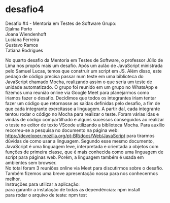 # desafio4
Desafio #4 - Mentoria em Testes de Software
Grupo:<br/>
Djalma Porto<br/>
Joana Wiendenhoft<br/>
Luciana Ferreira<br/>
Gustavo Ramos<br/>
Tatiana Rodrigues<br/>

No quarto desafio da Mentoria em Testes de Software, o professor Júlio de Lima nos propôs mais um desafio. Após um aulão de JavaScript ministrada pelo Samuel Lucas, temos que construir um script em JS. Além disso, este pedaço de código precisa passar num teste em uma biblioteca do JavaScript chamado Mocha, realizando assim o que seria um teste de unidade automatizado.
O grupo foi reunido em um grupo no WhatsApp e fizemos uma reunião online via Google Meet para planejarmos como iríamos fazer o desafio. Decidimos que todos os integrantes iriam tentar fazer um código que retornasse as saídas definidas pelo desafio, a fim de que cada integrante exercitasse a linguagem. A partir daí, cada integrante tentou rodar o código no Mocha para realizar o teste. Foram várias idas e vindas de código compartilhado e alguns sucessos conseguidos ao realizar o teste no editor de texto  VScode utilizando a biblioteca Mocha. 
Para auxílio recorreu-se a pesquisa no documento na página web: https://developer.mozilla.org/pt-BR/docs/Web/JavaScript para tirarmos dúvidas de como usar a linguagem.
Segundo esse mesmo documento, JavaScript é uma linguagem leve, interpretada e orientada a objetos com funções de primeira classe, que é mais conhecida como uma linguagem de script para páginas web. Porém, a linguagem também é usada em ambientes sem browser.  
No total foram 3 reuniões online via Meet para discutirmos sobre o desafio. Também fizemos uma breve apresentação nossa para nos conhecermos melhor.
<br/>
Instruções para utilizar a aplicação:
<br/>
para garantir a instalação de todas as dependências:
npm install
<br/>
para rodar o arquivo de teste:
npm test
